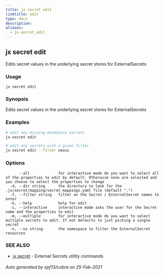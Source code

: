 ```yaml
---
title: jx secret edit
linktitle: edit
type: docs
description: 
aliases:
  - jx-secret_edit
---
```


## jx secret edit

Edits secret values in the underlying secret stores for ExternalSecrets

### Usage

```
jx secret edit
```

### Synopsis

Edits secret values in the underlying secret stores for ExternalSecrets

### Examples

  ```bash
  # edit any missing mandatory secrets
  jx-secret edit
  
  # edit any secrets with a given filter
  jx-secret edit --filter nexus

  ```
### Options

```
      --all             for interactive mode do you want to select all of the properties to edit by default. Otherwise none are selected and you choose to select the properties to change
  -d, --dir string      the directory to look for the .jx/secret/mapping/secret-mappings.yaml file (default ".")
  -f, --filter string   filter on the Secret / ExternalSecret names to enter
  -h, --help            help for edit
  -i, --interactive     interactive mode asks the user for the Secret name and the properties to edit
  -m, --multiple        for interactive mode do you want to select multiple secrets to edit. If not defaults to just picking a single secret
  -n, --ns string       the namespace to filter the ExternalSecret resources
```

### SEE ALSO

* [jx secret](..)	 - External Secrets utility commands

###### Auto generated by spf13/cobra on 25-Feb-2021
